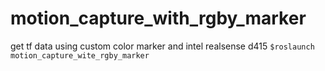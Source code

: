 motion_capture_with_rgby_marker
========================
get tf data using custom color marker and intel realsense d415
```$roslaunch motion_capture_wite_rgby_marker```
